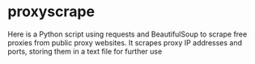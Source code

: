 # proxyscrape
Here is a Python script using requests and BeautifulSoup to scrape free proxies from public proxy websites. It scrapes proxy IP addresses and ports, storing them in a text file for further use
